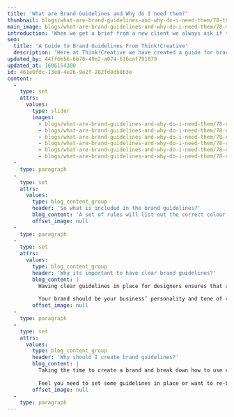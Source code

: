 ```yaml
---
title: 'What are Brand Guidelines and Why do I need them?'
thumbnail: blogs/what-are-brand-guidelines-and-why-do-i-need-them/78-thumbnail-image.jpg
main_image: blogs/what-are-brand-guidelines-and-why-do-i-need-them/78-main-image.jpg
introduction: 'When we get a brief from a new client we always ask if they have existing brand guidelines that we must adhere to. If it’s a yes, we then ask for any examples of work we need to follow suit in terms of its design style with the correct measures already in place to accompany the document.'
seo:
  title: 'A Guide to Brand Guidelines From Think!Creative'
  description: 'Here at Think!Creative we have created a guide for brand guidelines to help you out. Interested in brand design? Call us on 01253 297900'
updated_by: 44ff6e56-6b78-49e2-a074-616caf791879
updated_at: 1606154300
id: 461e0fdc-13e8-4e26-9e2f-282fd8db8b3e
content:
  -
    type: set
    attrs:
      values:
        type: slider
        images:
          - blogs/what-are-brand-guidelines-and-why-do-i-need-them/78-offset-image1.jpg
          - blogs/what-are-brand-guidelines-and-why-do-i-need-them/78-offset-image2.jpg
          - blogs/what-are-brand-guidelines-and-why-do-i-need-them/78-offset-image3.jpg
          - blogs/what-are-brand-guidelines-and-why-do-i-need-them/78-offset-image4.jpg
          - blogs/what-are-brand-guidelines-and-why-do-i-need-them/78-offset-image5.jpg
          - blogs/what-are-brand-guidelines-and-why-do-i-need-them/78-offset-image6.jpg
  -
    type: paragraph
  -
    type: set
    attrs:
      values:
        type: blog_content_group
        header: 'So what is included in the brand guidelines?'
        blog_content: 'A set of rules will list out the correct colour palettes specification, font choices and imagery styles that you use to communicate through, as well as the use of your logo in sizing and positioning. Other relative methods you use to create your distinctive brand, such as structural layout grids, spacing and typography detailing should be included with examples. A good set of guides will provide examples of both the correct and incorrect ways to use each element and include any secondary choices.'
        offset_image: null
  -
    type: paragraph
  -
    type: set
    attrs:
      values:
        type: blog_content_group
        header: 'Why its important to have clear brand guidelines?'
        blog_content: |
          Having clear guidelines in place for designers ensures that all of your important information, such as your logo, is used correctly and is continually used in the same way through all media outputs. Creating a strict set of rules to follow means that each designer that works with you will be able to create an on-brand outcome, whether you choose an agency in New York or London.
          
          Your brand should be your business’ personality and tone of voice, used to inform people of its values, its how you want others see you. Its your signature style, you don’t want your name or logo on something that misrepresents you or your values, the same as you wouldn’t sign a document you aren’t happy with.
        offset_image: null
  -
    type: paragraph
  -
    type: set
    attrs:
      values:
        type: blog_content_group
        header: 'Why should I create brand guidelines?'
        blog_content: |
          Taking the time to create a brand and break down how to use each component may sound tedious and a waste of time, but its one of the most important first steps to take when starting your business. Don’t rush and compromise the look of your business over the desire to be up and running straight away. A lasting company is one with strong branding and a presence that will match, by taking the time to create a brand that represents you as a business you are ensuring the best possible start by saving time and money in the long run. The guidelines will help to continue in producing a consistent and recognisable presence that people will connect with and trust in all new avenues of communication you introduce over time.
          
          Feel you need to set some guidelines in place or want to re-brand, get in touch with us. We’ll develop a brand that says all the right things about you. Afterwards, we’ll police it, protect it and ensure that when you’ve gone to the effort of creating a brand, it gets the chance to do its job. 
        offset_image: null
  -
    type: paragraph
---
```

